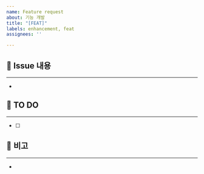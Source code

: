 ```yaml
---
name: Feature request
about: 기능 개발
title: "[FEAT]"
labels: enhancement, feat
assignees: ''

---
```


## 🍰 Issue 내용
***
- 

## 🍩 TO DO
***
- [ ]

## 🍪 비고
***
-